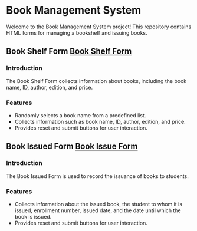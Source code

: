 # Book Management System

Welcome to the Book Management System project! This repository contains HTML forms for managing a bookshelf and issuing books.

## Book Shelf Form  <a href="added books.html">Book Shelf Form</a>

### Introduction

The Book Shelf Form collects information about books, including the book name, ID, author, edition, and price.

### Features

- Randomly selects a book name from a predefined list.
- Collects information such as book name, ID, author, edition, and price.
- Provides reset and submit buttons for user interaction.

## Book Issued Form   <a href="added issue.html">Book Issue Form</a>

### Introduction

The Book Issued Form is used to record the issuance of books to students.

### Features

- Collects information about the issued book, the student to whom it is issued, enrollment number, issued date, and the date until which the book is issued.
- Provides reset and submit buttons for user interaction.


